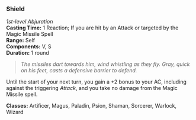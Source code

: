 ### Shield  
*1st-level Abjuration*  
**Casting Time:** 1 Reaction; If you are hit by an Attack or targeted by the Magic Missile Spell  
**Range:** Self  
**Components:** V, S  
**Duration:** 1 round  

> *The missiles dart towards him, wind whistling as they fly. Gray, quick on his feet, casts a defensive barrier to defend.*

Until the start of your next turn, you gain a +2 bonus to your AC, including against the triggering *Attack*, and you take no damage from the Magic Missile spell.

**Classes:** Artificer, Magus, Paladin, Psion, Shaman, Sorcerer, Warlock, Wizard